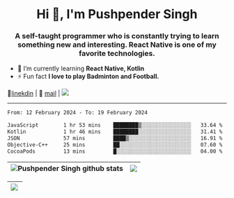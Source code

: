 <h1 align="center">Hi 👋, I'm Pushpender Singh</h1>
<h3 align="center">A self-taught programmer who is constantly trying to learn something new and interesting. React Native is one of my favorite technologies.</h3>

- 🌱 I’m currently learning **React Native, Kotlin**
- ⚡ Fun fact **I love to play Badminton and Football.**

👔[linekdin](https://www.linkedin.com/in/pushpender-singh-240061202/) | 📧 [mail](mailto:pushpendersingh694@gmail.com) | ![](https://komarev.com/ghpvc/?username=pushpender-singh-ap&color=blue)


---

<!--START_SECTION:waka-->

```txt
From: 12 February 2024 - To: 19 February 2024

JavaScript        1 hr 53 mins    ████████▒░░░░░░░░░░░░░░░░   33.64 %
Kotlin            1 hr 46 mins    ████████░░░░░░░░░░░░░░░░░   31.41 %
JSON              57 mins         ████▒░░░░░░░░░░░░░░░░░░░░   16.91 %
Objective-C++     25 mins         ██░░░░░░░░░░░░░░░░░░░░░░░   07.60 %
CocoaPods         13 mins         █░░░░░░░░░░░░░░░░░░░░░░░░   04.00 %
```

<!--END_SECTION:waka-->

| <a><img align="center" src="https://github-readme-stats-iota-ecru-15.vercel.app/api?username=pushpender-singh-ap&show_icons=true&include_all_commits=true&theme=buefy&hide_border=true" alt="Pushpender Singh github stats" /></a> | <a><img align="center" src="https://github-readme-stats-iota-ecru-15.vercel.app/api/top-langs/?username=pushpender-singh-ap&layout=compact&theme=buefy&hide_border=true" /></a> |
| ------------- | ------------- |

| <a> <img align="left" src="https://github-readme-streak-stats.herokuapp.com/?user=pushpender-singh-ap" /></br> </a> |
| ------------- |
